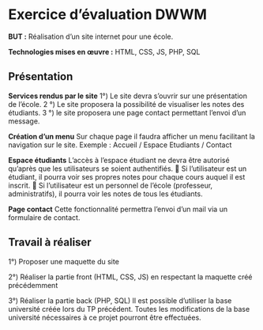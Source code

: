 # Exercice d’évaluation DWWM


**BUT :** Réalisation d’un site internet pour une école.

**Technologies mises en œuvre :** HTML, CSS, JS, PHP, SQL

## Présentation

**Services rendus par le site**
1°) Le site devra s’ouvrir sur une présentation de l’école.
2 °) Le site proposera la possibilité de visualiser les notes des étudiants.
3 °) le site proposera une page contact permettant l’envoi d’un message.

**Création d’un menu**
Sur chaque page il faudra afficher un menu facilitant la navigation sur le site.
Exemple : Accueil / Espace Etudiants / Contact

**Espace étudiants**
L’accès à l’espace étudiant ne devra être autorisé qu’après que les utilisateurs se soient authentifiés.
 Si l’utilisateur est un étudiant, il pourra voir ses propres notes pour chaque cours auquel il est
inscrit.
 Si l’utilisateur est un personnel de l’école (professeur, administratifs), il pourra voir les notes
de tous les étudiants.

**Page contact**
Cette fonctionnalité permettra l’envoi d’un mail via un formulaire de contact.


## Travail à réaliser

1°) Proposer une maquette du site

2°) Réaliser la partie front (HTML, CSS, JS) en respectant la maquette créé précédemment

3°) Réaliser la partie back (PHP, SQL)
Il est possible d’utiliser la base université créée lors du TP précédent. Toutes les modifications de la
base université nécessaires à ce projet pourront être effectuées.


